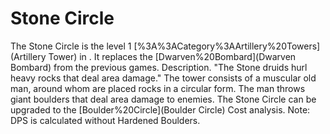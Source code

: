 # Stone Circle

The Stone Circle is the level 1 [%3A%3ACategory%3AArtillery%20Towers](Artillery Tower) in . It replaces the [Dwarven%20Bombard](Dwarven Bombard) from the previous games.
Description.
"The Stone druids hurl heavy rocks that deal area damage."
The tower consists of a muscular old man, around whom are placed rocks in a circular form. The man throws giant boulders that deal area damage to enemies.
The Stone Circle can be upgraded to the [Boulder%20Circle](Boulder Circle)
Cost analysis.
Note: DPS is calculated without Hardened Boulders.